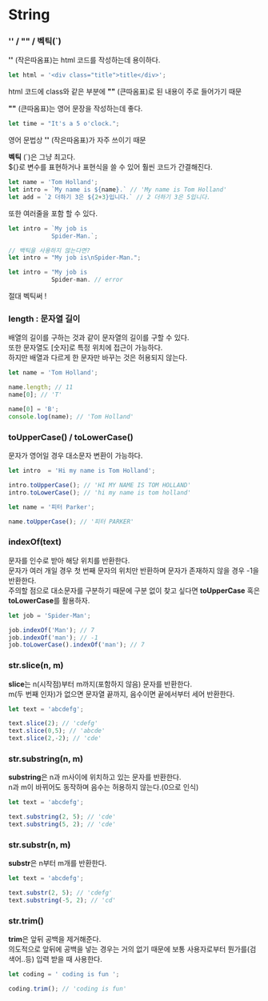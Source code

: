 String
=============
### '' / "" / 벡틱(`)
**''** \(작은따옴표)는 html 코드를 작성하는데 용이하다.
```javascript
let html = '<div class="title">title</div>';
``` 
html 코드에 class와 같은 부분에 **""** \(큰따옴표)로 된 내용이 주로 들어가기 때문   
   
**""** \(큰따옴표)는 영어 문장을 작성하는데 좋다.
```javascript
let time = "It's a 5 o'clock.";
```
영어 문법상 **''** \(작은따옴표)가 자주 쓰이기 때문   

**벡틱** \(`)은 그냥 최고다.   
\${}로 변수를 표현하거나 표현식을 쓸 수 있어 훨씬 코드가 간결해진다.   
```javascript
let name = 'Tom Holland';
let intro = `My name is ${name}.` // 'My name is Tom Holland'
let add = `2 더하기 3은 ${2+3}입니다.` // 2 더하기 3은 5입니다.
```
또한 여러줄을 포함 할 수 있다.
```javascript
let intro = `My job is
            Spider-Man.`;

// 백틱을 사용하지 않는다면?
let intro = "My job is\nSpider-Man.";

let intro = "My job is 
            Spider-man. // error
```
절대 벡틱써 !   

### length : 문자열 길이
배열의 길이를 구하는 것과 같이 문자열의 길이를 구할 수 있다.   
또한 문자열도 \[숫자]로 특정 위치에 접근이 가능하다.   
하지만 배열과 다르게 한 문자만 바꾸는 것은 허용되지 않는다.
```javascript
let name = 'Tom Holland';

name.length; // 11
name[0]; // 'T'

name[0] = 'B';
console.log(name); // 'Tom Holland'
```

### toUpperCase() / toLowerCase()
문자가 영어일 경우 대소문자 변환이 가능하다.
```javascript
let intro  = 'Hi my name is Tom Holland';

intro.toUpperCase(); // 'HI MY NAME IS TOM HOLLAND'
intro.toLowerCase(); // 'hi my name is tom holland'

let name = '피터 Parker';

name.toUpperCase(); // '피터 PARKER'
```

### indexOf(text)
문자를 인수로 받아 해당 위치를 반환한다.   
문자가 여러 개일 경우 첫 번째 문자의 위치만 반환하며 문자가 존재하지 않을 경우 -1을 반환한다.  
주의할 점으로 대소문자를 구분하기 때문에 구분 없이 찾고 싶다면 **toUpperCase** 혹은 **toLowerCase**를 활용하자.
```javascript
let job = 'Spider-Man';

job.indexOf('Man'); // 7
job.indexOf('man'); // -1
job.toLowerCase().indexOf('man'); // 7
```

### str.slice(n, m)
**slice**는 n\(시작점)부터 m까지\(포함하지 않음) 문자를 반환한다.   
m\(두 번째 인자)가 없으면 문자열 끝까지, 음수이면 끝에서부터 세어 반환한다.
```javascript
let text = 'abcdefg';

text.slice(2); // 'cdefg'
text.slice(0,5); // 'abcde'
text.slice(2,-2); // 'cde'
```

### str.substring(n, m)
**substring**은 n과 m사이에 위치하고 있는 문자를 반환한다.   
n과 m이 바뀌어도 동작하며 음수는 허용하지 않는다.\(0으로 인식)   
```javascript
let text = 'abcdefg';

text.substring(2, 5); // 'cde'
text.substring(5, 2); // 'cde'
```

### str.substr(n, m)
**substr**은 n부터 m개를 반환한다.   
```javascript
let text = 'abcdefg';

text.substr(2, 5); // 'cdefg'
text.substring(-5, 2); // 'cd'
```

### str.trim()
**trim**은 앞뒤 공백을 제거해준다.   
의도적으로 앞뒤에 공백을 넣는 경우는 거의 없기 때문에 보통 사용자로부터 뭔가를\(검색어..등) 입력 받을 때 사용한다.
```javascript
let coding = ' coding is fun ';

coding.trim(); // 'coding is fun'
```